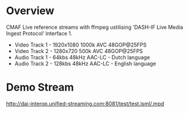 # Overview

CMAF Live reference streams with ffmpeg ustilising 'DASH-IF Live Media Ingest
Protocol’ Interface 1. 

- Video Track 1 - 1920x1080 1000k AVC 48GOP@25FPS
- Video Track 2 - 1280x720 500k AVC 48GOP@25FPS
- Audio Track 1 - 64kbs 48kHz AAC-LC - Dutch language 
- Audio Track 2 - 128kbs 48kHz AAC-LC - English language

# Demo Stream
http://dai-interop.unified-streaming.com:8081/test/test.isml/.mpd
